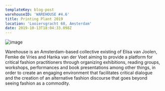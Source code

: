 ```yaml
---
templateKey: blog-post
warehouseID: 'WAREHOUSE #4.6'
title: Printing Plant 2019
location: 'Looiersgracht 60, Amsterdam'
date: 2019-10-13T18:04:33.098Z
---
```

![image](/img/img_20512.jpg "Personalnyi kompiuter")

Warehouse is an Amsterdam-based collective existing of Elisa van Joolen, Femke de Vries and Hanka van der Voet aiming to provide a platform for critical fashion practitioners through organizing exhibitions, reading groups, workshops, performances and book presentations among other things, in order to create an engaging environment that facilitates critical dialogue and the creation of an alternative fashion discourse that goes beyond seeing fashion as a commodity.
